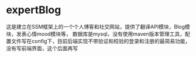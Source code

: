 # expertBlog
这是建立在SSM框架上的一个个人博客和社交网站，提供了翻译API模块，Blog模块，发表心情mood模块等，
数据库是mysql，没有使用maven版本管理工具，配置文件写在config下，目前后端实现不带验证和校验的登录和注册的最简易功能，没有写前端界面，这个后面再写
